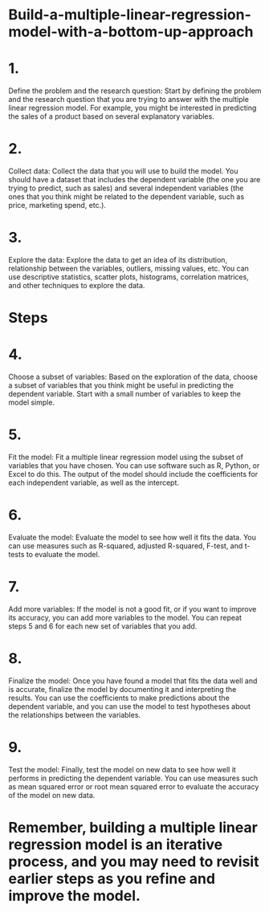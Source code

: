# Build-a-multiple-linear-regression-model-with-a-bottom-up-approach

# 1.
Define the problem and the research question: Start by defining the problem and the research question that you are trying to answer with the multiple linear regression model. For example, you might be interested in predicting the sales of a product based on several explanatory variables.

# 2. 
Collect data: Collect the data that you will use to build the model. You should have a dataset that includes the dependent variable (the one you are trying to predict, such as sales) and several independent variables (the ones that you think might be related to the dependent variable, such as price, marketing spend, etc.).

# 3.
Explore the data: Explore the data to get an idea of its distribution, relationship between the variables, outliers, missing values, etc. You can use descriptive statistics, scatter plots, histograms, correlation matrices, and other techniques to explore the data.
# Steps
# 4.
Choose a subset of variables: Based on the exploration of the data, choose a subset of variables that you think might be useful in predicting the dependent variable. Start with a small number of variables to keep the model simple.

# 5.
Fit the model: Fit a multiple linear regression model using the subset of variables that you have chosen. You can use software such as R, Python, or Excel to do this. The output of the model should include the coefficients for each independent variable, as well as the intercept.

# 6. 
Evaluate the model: Evaluate the model to see how well it fits the data. You can use measures such as R-squared, adjusted R-squared, F-test, and t-tests to evaluate the model.

# 7.
Add more variables: If the model is not a good fit, or if you want to improve its accuracy, you can add more variables to the model. You can repeat steps 5 and 6 for each new set of variables that you add.

# 8.
Finalize the model: Once you have found a model that fits the data well and is accurate, finalize the model by documenting it and interpreting the results. You can use the coefficients to make predictions about the dependent variable, and you can use the model to test hypotheses about the relationships between the variables.

# 9.
Test the model: Finally, test the model on new data to see how well it performs in predicting the dependent variable. You can use measures such as mean squared error or root mean squared error to evaluate the accuracy of the model on new data.

# Remember, building a multiple linear regression model is an iterative process, and you may need to revisit earlier steps as you refine and improve the model.





